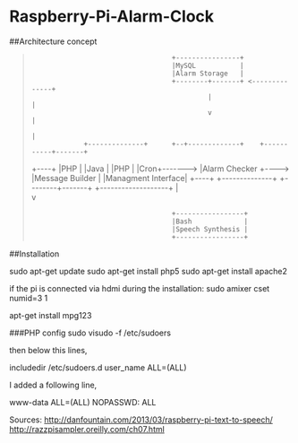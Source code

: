 # Raspberry-Pi-Alarm-Clock

##Architecture concept


>                                        +----------------+                         
>                                        |MySQL           |                         
>                                        |Alarm Storage   |                         
>                                        +--------+-------+ <--------------+        
>                                                 |                        |        
>                                                 v                        |        
>                                                                          |        
>                  +--------------+      +--+-------------+    +-----------+-------+
>  +----+          |PHP           |      |Java            |    |PHP                |
>  |Cron+------->  |Alarm Checker +----> |Message Builder |    |Managment Interface|
>  +----+          +--------------+      +--------+-------+    +-------------------+
>                                                 |                                 
>                                                 v                                 
>                                                                                   
>                                        +-----------------+                        
>                                        |Bash             |                        
>                                        |Speech Synthesis |                        
>                                        +-----------------+                        


##Installation

sudo apt-get update
sudo apt-get install php5
sudo apt-get install apache2

if the pi is connected via hdmi during the installation: 
sudo amixer cset numid=3 1

apt-get install mpg123

###PHP config
sudo visudo -f /etc/sudoers

then below this lines,

includedir /etc/sudoers.d user_name ALL=(ALL)

I added a following line,

www-data ALL=(ALL) NOPASSWD: ALL

Sources:
http://danfountain.com/2013/03/raspberry-pi-text-to-speech/
http://razzpisampler.oreilly.com/ch07.html
